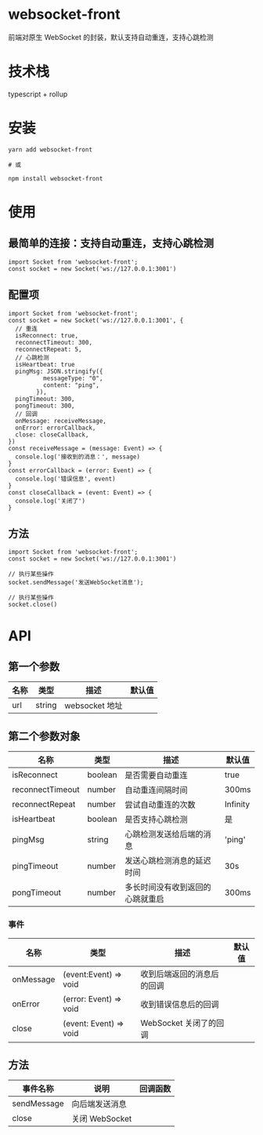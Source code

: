 # websocket-front

前端对原生 WebSocket 的封装，默认支持自动重连，支持心跳检测

# 技术栈

typescript + rollup

# 安装

```
yarn add websocket-front

# 或

npm install websocket-front
```

# 使用

## 最简单的连接：支持自动重连，支持心跳检测

```
import Socket from 'websocket-front';
const socket = new Socket('ws://127.0.0.1:3001')
```

## 配置项

```
import Socket from 'websocket-front';
const socket = new Socket('ws://127.0.0.1:3001', {
  // 重连
  isReconnect: true,
  reconnectTimeout: 300,
  reconnectRepeat: 5,
  // 心跳检测
  isHeartbeat: true
  pingMsg: JSON.stringify({
          messageType: "0",
          content: "ping",
        }),
  pingTimeout: 300,
  pongTimeout: 300,
  // 回调
  onMessage: receiveMessage,
  onError: errorCallback,
  close: closeCallback,
})
const receiveMessage = (message: Event) => {
  console.log('接收到的消息：', message)
}
const errorCallback = (error: Event) => {
  console.log('错误信息', event)
}
const closeCallback = (event: Event) => {
  console.log('关闭了')
}
```

## 方法

```
import Socket from 'websocket-front';
const socket = new Socket('ws://127.0.0.1:3001')

// 执行某些操作
socket.sendMessage('发送WebSocket消息');

// 执行某些操作
socket.close()

```

# API

## 第一个参数

| 名称 | 类型   | 描述           | 默认值 |
| ---- | ------ | -------------- | ------ |
| url  | string | websocket 地址 |

## 第二个参数对象

| 名称             | 类型    | 描述                             | 默认值   |
| ---------------- | ------- | -------------------------------- | -------- |
| isReconnect      | boolean | 是否需要自动重连                 | true     |
| reconnectTimeout | number  | 自动重连间隔时间                 | 300ms    |
| reconnectRepeat  | number  | 尝试自动重连的次数               | Infinity |
| isHeartbeat      | boolean | 是否支持心跳检测                 | 是       |
| pingMsg          | string  | 心跳检测发送给后端的消息         | 'ping'   |
| pingTimeout      | number  | 发送心跳检测消息的延迟时间       | 30s      |
| pongTimeout      | number  | 多长时间没有收到返回的心跳就重启 | 300ms    |

### 事件

| 名称      | 类型                   | 描述                       | 默认值 |
| --------- | ---------------------- | -------------------------- | ------ |
| onMessage | (event:Event) => void  | 收到后端返回的消息后的回调 |
| onError   | (error: Event) => void | 收到错误信息后的回调       |
| close     | (event: Event) => void | WebSocket 关闭了的回调     |

## 方法

| 事件名称    | 说明           | 回调函数 |
| ----------- | -------------- | -------- |
| sendMessage | 向后端发送消息 |
| close       | 关闭 WebSocket |
